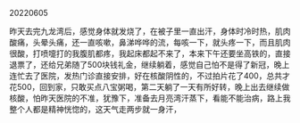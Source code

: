 20220605

昨天去完九龙湾后，感觉身体就发烧了，在被子里一直出汗，身体时冷时热，肌肉酸痛，头晕头痛，还一直咳嗽，鼻涕哗哗的流，每咳一下，就头疼一下，而且肌肉很酸，打喷嚏打的我腹肌都疼，我起床都起不来了，本来下午还要坐高铁的，直接退票了，还给兄弟随了500块钱礼金，继续躺着，感觉自己怕不是得了新冠，晚上连忙去了医院，发热门诊直接安排，好在核酸阴性的，不过拍片花了400，总共才花500，回到家，只敢买点八宝粥喝，第二天躺了一天有所好转，晚上出去继续做核酸，怕昨天医院的不准，犹豫下，准备去月亮湾汗蒸下，看能不能治病，路上我整个人都是精神恍惚的，这天气走两步就一身汗，